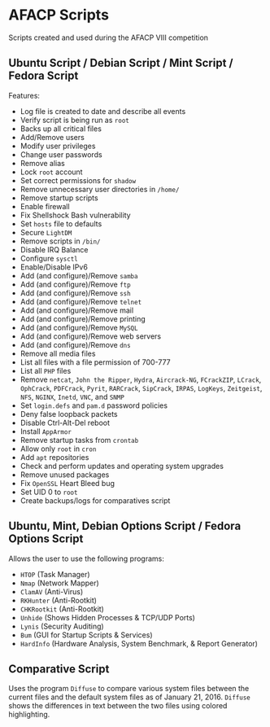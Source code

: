# AFACP Scripts

Scripts created and used during the AFACP VIII competition

## Ubuntu Script / Debian Script / Mint Script / Fedora Script

Features:

- Log file is created to date and describe all events
- Verify script is being run as `root`
- Backs up all critical files
- Add/Remove users
- Modify user privileges
- Change user passwords
- Remove alias
- Lock `root` account
- Set correct permissions for `shadow`
- Remove unnecessary user directories in `/home/`
- Remove startup scripts
- Enable firewall
- Fix Shellshock Bash vulnerability
- Set `hosts` file to defaults
- Secure `LightDM`
- Remove scripts in `/bin/`
- Disable IRQ Balance
- Configure `sysctl`
- Enable/Disable IPv6
- Add (and configure)/Remove `samba`
- Add (and configure)/Remove `ftp`
- Add (and configure)/Remove `ssh`
- Add (and configure)/Remove `telnet`
- Add (and configure)/Remove mail
- Add (and configure)/Remove printing
- Add (and configure)/Remove `MySQL`
- Add (and configure)/Remove web servers
- Add (and configure)/Remove `dns`
- Remove all media files
- List all files with a file permission of 700-777
- List all `PHP` files
- Remove `netcat`, `John the Ripper`, `Hydra`, `Aircrack-NG`, `FCrackZIP`, `LCrack`, `OphCrack`, `PDFCrack`, `Pyrit`, `RARCrack`, `SipCrack`, `IRPAS`, `LogKeys`, `Zeitgeist`, `NFS`, `NGINX`, `Inetd`, `VNC`, and `SNMP`
- Set `login.defs` and `pam.d` password policies
- Deny false loopback packets
- Disable Ctrl-Alt-Del reboot
- Install `AppArmor`
- Remove startup tasks from `crontab`
- Allow only `root` in `cron`
- Add `apt` repositories
- Check and perform updates and operating system upgrades
- Remove unused packages
- Fix `OpenSSL` Heart Bleed bug
- Set UID 0 to `root`
- Create backups/logs for comparatives script

## Ubuntu, Mint, Debian Options Script / Fedora Options Script

Allows the user to use the following programs:

- `HTOP` (Task Manager)
- `Nmap` (Network Mapper)
- `ClamAV` (Anti-Virus)
- `RKHunter` (Anti-Rootkit)
- `CHKRootkit` (Anti-Rootkit)
- `Unhide` (Shows Hidden Processes & TCP/UDP Ports)
- `Lynis` (Security Auditing)
- `Bum` (GUI for Startup Scripts & Services)
- `HardInfo` (Hardware Analysis, System Benchmark, & Report Generator)

## Comparative Script

Uses the program `Diffuse` to compare various system files between the current files and the default system files as of January 21, 2016. `Diffuse` shows the differences in text between the two files using colored highlighting.
